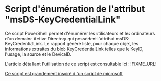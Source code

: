 # Script d'énumération de l'attribut "msDS-KeyCredentialLink"

Ce script PowerShell permet d'énumérer les utilisateurs et les ordinateurs d’un domaine Active Directory qui possèdent l'attribut msDS-KeyCredentialLink. Le rapport généré liste, pour chaque objet, les informations extraites du blob KeyCredentialLink telles que le KeyID, l'usage, la source et le DeviceID.

L'article détaillant l'utilisation de ce script est consultable ici : !FIXME_URL!

[Ce script est grandement inspiré d 'un script de microsoft](ttps://learn.microsoft.com/fr-fr/troubleshoot/windows-server/support-tools/script-to-view-msds-keycredentiallink-attribute-value)

